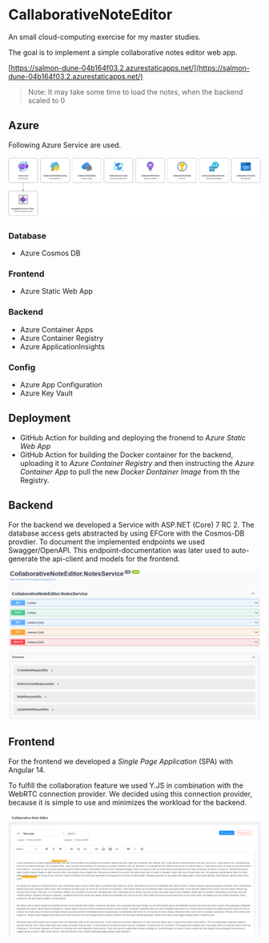 # CallaborativeNoteEditor
An small cloud-computing exercise for my master studies.

The goal is to implement a simple collaborative notes editor web app.

[https://salmon-dune-04b164f03.2.azurestaticapps.net/](https://salmon-dune-04b164f03.2.azurestaticapps.net/)

> Note: It may take some time to load the notes, when the backend scaled to 0

## Azure

Following Azure Service are used.

![Azure resources](./docs/images/azure-resources.png)

### Database
- Azure Cosmos DB

### Frontend
- Azure Static Web App

### Backend
- Azure Container Apps
- Azure Container Registry
- Azure ApplicationInsights

### Config
- Azure App Configuration
- Azure Key Vault


## Deployment
- GitHub Action for building and deploying the fronend to _Azure Static Web App_
- GitHub Action for building the Docker container for the backend, uploading it to _Azure Container Registry_ and then instructing the _Azure Container App_ to pull the new _Docker Dontainer Image_ from th the Registry.

## Backend
For the backend we developed a Service with ASP.NET (Core) 7 RC 2. The database access gets abstracted by using EFCore with the Cosmos-DB provdier. 
To document the implemented endpoints we used Swagger/OpenAPI. This endpoint-documentation was later used to auto-generate the api-client and models for the frontend.

![Swagger](./docs/images/swagger.png)

## Frontend
For the frontend we developed a _Single Page Application_ (SPA) with Angular 14.

To fulfill the collaboration feature we used Y.JS in combination with the WebRTC connection provider. We decided using this connection provider, because it is simple to use and minimizes the workload for the backend.

![Frontend Demo](./docs/images/frontend-demo.png)